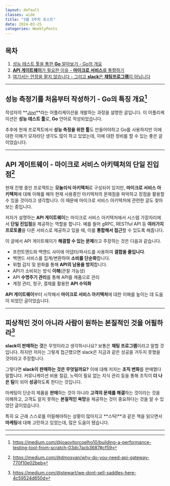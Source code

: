 ```yaml
---
layout: default
classes: wide
title: "3월 3주차 포스트"
date: 2024-03-25
categories: WeeklyPosts
---
```


## 목차

1. [성능 테스트 툴을 통한 **Go** 알아보기 - Go의 개요](https://medium.com/@joaovitorcoelho10/building-a-performance-testing-tool-from-scratch-03dc7acb3687#cf59)
2. [**API 게이트웨이**가 필요한 이유 - **마이크로 서비스**를 통합하기](https://medium.com/@dmosyan/why-do-you-need-api-gateway-770f10e02beb)
3. [여기서는 안장을 팔지 않습니다 - 그리고 **slack**은 **채팅프로그램**이 아닙니다](https://medium.com/@stewart/we-dont-sell-saddles-here-4c59524d650d)

---

## **성능 측정기**를 처음부터 작성하기 - **Go의 특징** 개요[^1]

작성자의 **[Jovi](https://github.com/joaovsc10/jovi/tree/main)**라는 어플리케이션을 개발하는 과정을 설명한 글입니다. 이 어플리케이션은 **성능 테스트 툴**로, **Go** 언어로 작성되었습니다.

추후에 현재 프로젝트에서 **성능 측정을 위한 툴**도 만들어야하고 Go를 사용하지만 이에 대한 이해가 모자라단 생각도 많이 하고 있었는데, 이에 대한 정비를 할 수 있는 좋은 글이었습니다.

---

## **API 게이트웨이** - 마이크로 서비스 아키텍처의 **단일 진입점**[^2]

현재 진행 중인 프로젝트는 **모놀리식 아키텍처**로 구성되어 있지만, **마이크로 서비스 아키텍처**에 대해 이해를 해야 현재 사용중인 아키텍처의 문제점을 파악하고 장점을 활용할 수 있을 것이라고 생각합니다. 이 때문에 마이크로 서비스 아키텍처에 관련한 글도 찾아보는 중입니다.

저자가 설명하는 **API 게이트웨이**는 마이크로 서비스 아키텍처에서 시스템 가장자리에서 **단일 진입점**을 제공하는 역할을 합니다. 예를 들어 gRPC, RESTful API 등 **여러가지 프로토콜**을 다른 서비스로 제공하고 있을 때, 이를 **통합해서 접근**할 수 있도록 해줍니다.

이 글에서 API 게이트웨이가 **해결할 수 있는 문제**라고 주장하는 것은 다음과 같습니다.

* 프런트엔드와 백엔드 사이에 어댑터/파사드를 사용하여 **결합을 줄입니다**.
* 백엔드 서비스를 집계/변환하여 **소비를 단순화**합니다.
* 위협 감지 및 완화를 통해 **API의 남용을 방지**합니다.
* API가 소비되는 방식 **이해**(관찰 가능성)
* API **수명주기 관리**를 통해 API를 제품으로 관리
* 계정 관리, 청구, 결제를 활용한 **API 수익화**

**API 게이트웨이**부터 시작해서 **마이크로 서비스 아키텍처**에 대한 이해를 높이는 데 도움이 되었던 글이었습니다.

---

## **피상적인 것**이 아니라 사람이 원하는 **본질적인 것**을 어필하라[^3]

**slack이 판매하는 것**은 무엇이라고 생각하시나요? 보통은 **채팅 프로그램**이라고 말할 것입니다. 하지만 저자는 그렇게 접근했으면 slack은 지금과 같은 성공을 거두지 못했을 것이라고 주장합니다.

그렇다면 **slack이 판매하는 것은 무엇일까요?** 이에 대해 저자는 **조직 변화**를 판매했다 말합니다. 커뮤니케이션 비용 절감, 노력이 필요 없는 지식 관리 등을 통해 조직이 **더 나은 팀**이 되어 **성공**하도록 한다는 것입니다.

마케팅이 단순히 제품을 **판매**하는 것이 아니라 **고객의 문제를 해결**하는 것이라는 것을 이해하고, 고객도 알지 못하는 **본질적인 욕망**을 제공하는 것이 중요하다는 것을 알 수 있었던 글이었습니다.

특히 요 근래 스스로를 어필해야하는 상황이 많아지고 **스틱!**과 같은 책을 읽으면서 **마케팅**에 대해 고민하고 있었는데, 많은 도움이 됐습니다.

---

[^1]: <https://medium.com/@joaovitorcoelho10/building-a-performance-testing-tool-from-scratch-03dc7acb3687#cf59>
[^2]: <https://medium.com/@dmosyan/why-do-you-need-api-gateway-770f10e02beb>
[^3]: <https://medium.com/@stewart/we-dont-sell-saddles-here-4c59524d650d>
